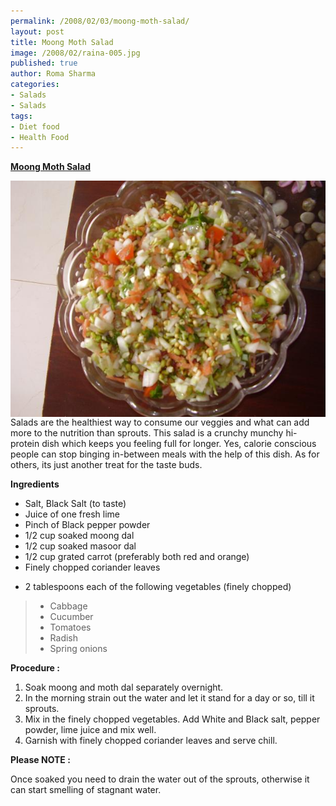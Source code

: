 ```yaml
--- 
permalink: /2008/02/03/moong-moth-salad/
layout: post
title: Moong Moth Salad
image: /2008/02/raina-005.jpg
published: true
author: Roma Sharma
categories: 
- Salads
- Salads
tags:
- Diet food
- Health Food
---
```

<span style="text-decoration:underline;"><strong>Moong Moth S</strong></span><span style="text-decoration:underline;"><strong>alad</strong></span>

<a title="Moong Moth salad" href="/2008/02/raina-005.jpg"><img src="/2008/02/raina-005.jpg" alt="Moong Moth salad" align="right" /></a>

Salads are the healthiest way to consume our veggies and what can add more to the nutrition than sprouts. This salad is a crunchy munchy hi-protein dish which keeps you feeling full for longer. Yes, calorie conscious people can stop binging in-between meals with the help of this dish. As for others, its just another treat for the taste buds.

<strong>Ingredients</strong>
<ul>
	<li>Salt, Black Salt (to taste)</li>
	<li>Juice of one fresh lime</li>
	<li>Pinch of Black pepper powder</li>
	<li>1/2 cup soaked moong dal</li>
	<li>1/2 cup soaked masoor dal</li>
	<li>1/2 cup grated carrot (preferably both red and orange)</li>
	<li>Finely chopped coriander leaves</li>
</ul>
<ul>
	<li>2 tablespoons each of the following vegetables (finely chopped)</li>
</ul>
<blockquote>
<ul>
	<li>Cabbage</li>
	<li>Cucumber</li>
	<li>Tomatoes</li>
	<li>Radish</li>
	<li>Spring onions</li>
</ul>
</blockquote>
<strong>Procedure :</strong>
<ol>
	<li>Soak moong and moth dal separately overnight.</li>
	<li>In the morning strain out the water and let it stand for a day or so, till it sprouts.</li>
	<li>Mix in the finely chopped vegetables. Add White and Black salt, pepper powder, lime juice and mix well.</li>
	<li>Garnish with finely chopped coriander leaves and serve chill.</li>
</ol>
<strong>Please NOTE :</strong>

Once soaked you need to drain the water out of the sprouts, otherwise it can start smelling of stagnant water.
